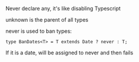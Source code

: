 Never declare any, it's like disabling Typescript

unknown is the parent of all types

never is used to ban types:

`type BanDates<T> = T extends Date ? never : T;`

If it is a date, will be assigned to never and then fails